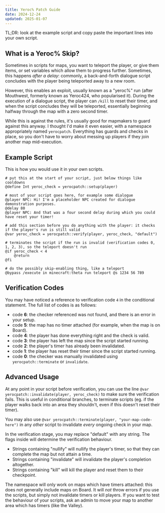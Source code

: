 ```yaml
---
title: Yeroc% Patch Guide
date: 2024-12-24
updated: 2025-01-07
---
```


TL;DR: look at the example script and copy paste the important lines into your own script.

## What is a Yeroc% Skip?

Sometimes in scripts for maps, you want to teleport the player, or give them items, or set variables which allow them to progress further. Sometimes, this happens *after a delay*: commonly, a back-and-forth dialogue script concludes with the player being teleported away to a new room.

However, this enables an exploit, usually known as a "yeroc%" run (after Mouthwest, formerly known as Yeroc424, who popularised it). During the execution of a dialogue script, the player can `/kill` to reset their timer, and when the script concludes they will be teleported, essentially beginning halfway through the map with a zero second timer.

While this is against the rules, it's usually good for mapmakers to guard against this anyway. I thought I'd make it even easier, with a namespace appropriately named `yerocpatch`. Everything has guards and checks in place, so you don't have to worry about messing up players if they join another map mid-execution.

## Example Script

This is how you would use it in your own scripts.

```msc
# put this at the start of your script, just below things like cooldowns
@define Int yeroc_check = yerocpatch::setup(player)
 
# most of your script goes here, for example some dialogue
@player NPC: Hi! I'm a placeholder NPC created for dialogue demonstration purposes.
@delay 80
@player NPC: And that was a four second delay during which you could have reset your timer!
 
# add this section before you do anything with the player: it checks if the player's run is still valid
@var yeroc_check = yerocpatch::verify(player, yeroc_check, "default")
 
# terminates the script if the run is invalid (verification codes 0, 1, 2, 3), so the teleport doesn't run
@if yeroc_check < 4
    @return
@fi
 
# do the possibly skip-enabling thing, like a teleport
@bypass /execute in minecraft:theta run teleport @s 1234 56 789
```

## Verification Codes

You may have noticed a reference to verification code `4` in the conditional statement. The full list of codes is as follows:

- code **6**: the checker referenced was not found, and there is an error in your setup.
- code **5**: the map has no timer attached (for example, when the map is on Board).
- code **4**: the player has done everything right and the check is valid.
- code **3**: the player has left the map since the script started running.
- code **2**: the player's timer has already been invalidated.
- code **1**: the player has reset their timer since the script started running.
- code **0**: the checker was manually invalidated using `yerocpatch::terminate` or `invalidate`.

## Advanced Usage

At any point in your script before verification, you can use the line `@var yerocpatch::invalidate(player, yeroc_check)` to make sure the verification fails. This is useful in conditional branches, to terminate scripts (eg. if the player walks back into an area they shouldn't, even if this doesn't reset their timer).

You may also use `@var yerocpatch::terminate(player, "your-map-code-here")` in any *other* script to invalidate *every* ongoing check in your map.

In the verification stage, you may replace "default" with any string. The flags inside will determine the verification behaviour.

- Strings containing "nullify" will nullify the player's timer, so that they can complete the map but not attain a time. 
- Strings containing "invalidate" will invalidate the player's completion altogether.
- Strings containing "kill" will kill the player and reset them to their checkpoint.

The namespace will only work on maps which have timers attached: this does not generally include maps on Board. It will *not* throw errors if you use the scripts, but simply not invalidate timers or kill players. If you want to test the behaviour of your scripts, ask an admin to move your map to another area which has timers (like the Valley).
